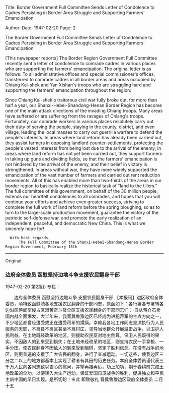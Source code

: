 Title: Border Government Full Committee Sends Letter of Condolence to Cadres Persisting in Border Area Struggle and Supporting Farmers' Emancipation

Author:
Date: 1947-02-20
Page: 2

The Border Government Full Committee
Sends Letter of Condolence to Cadres Persisting in Border Area Struggle and Supporting Farmers' Emancipation

[This newspaper reports] The Border Region Government Full Committee recently sent a letter of condolence to comrade cadres in various places who are supporting the farmers' emancipation. The original letter is as follows: To all administrative offices and special commissioner's offices, transferred to comrade cadres in all border areas and areas occupied by Chiang Kai-shek and Yan Xishan's troops who are struggling hard and supporting the farmers' emancipation throughout the region:

Since Chiang Kai-shek's traitorous civil war fully broke out, for more than half a year, our Shanxi-Hebei-Shandong-Henan Border Region has become one of the main attack directions of the invading Chiang troops. Many areas have suffered or are suffering from the ravages of Chiang's troops. Fortunately, our comrade workers in various places resolutely carry out their duty of serving the people, staying in the county, district, and even village, leading the local masses to carry out guerrilla warfare to defend the people's interests. In areas where land reform has already been carried out, they assist farmers in opposing landlord counter-settlements, protecting the people's vested interests from being lost due to the arrival of the enemy; in areas where land reform has not yet been carried out, they support farmers in taking up guns and dividing fields, so that the farmers' emancipation is not hindered by the arrival of the enemy, and their belief in victory is strengthened. In areas without war, they have more widely supported the emancipation of the vast number of farmers and carried out rent reduction movements. All of this has enabled more than two-thirds of the areas in our border region to basically realize the historical task of "land to the tillers." The full committee of this government, on behalf of the 30 million people, extends our heartfelt condolences to all comrades, and hopes that you will continue your efforts and achieve even greater success, striving to complete the full work of land reform before the spring ploughing, so as to turn to the large-scale production movement, guarantee the victory of the patriotic self-defense war, and promote the early realization of an independent, peaceful, and democratic New China. This is what we sincerely hope for!

      With best regards,
          The Full Committee of the Shanxi-Hebei-Shandong-Henan Border Region Government, February 15th



<hr /> 

Original: 


### 边府全体委员  函慰坚持边地斗争支援农民翻身干部

1947-02-20
第2版()
专栏：

　　边府全体委员
    函慰坚持边地斗争
    支援农民翻身干部
    【本报讯】边区政府全体委员，顷特致函慰勉各地支援农民翻身的干部同志，原函如下：各行署各专署转各边沿区蒋阎军侵占区艰苦奋斗及全区支援农民翻身的干部同志们：
    自从蒋介石卖国内战全面爆发，大半年来，我晋冀鲁豫边区已经成为进犯蒋军的主攻方向之一，不少地区都曾经遭受或正在遭受蒋军的蹂躏。幸赖我各地工作同志坚决执行为人民服务的天职，不离县不离区甚至不离村庄，领导当地群众开展游击战争，以卫护人民利益。在土地既经改革的地区，则援助农民反对地主倒算，保卫人民既得的果实，不因敌人的到来受到损失；在土地未经改革的地区，则支持农民一手拿枪、一手分田，使农民翻身不因敌人的到来受到阻碍，坚定了胜利信念。在没有战争的地区，则更普遍的支援了广大农民的翻身，进行了查减运动。一切这些，使我边区三分之二以上的地方都基本上实现了耕者有其田的历史任务。本府全体委员谨代表三千万人民向各同志致以衷心的慰问，并望再接再厉，功上加功，期于春耕前完成土地改革的全功，以便转入大生产运动，保证爱国自卫战争的胜利，促进独立和平民主新中国的早日实现。是所切盼！专此
      即致敬礼
          晋冀鲁豫边区政府全体委员  二月十五
